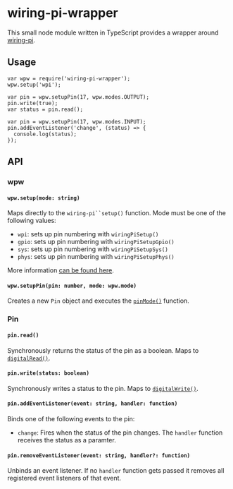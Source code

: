 # wiring-pi-wrapper

This small node module written in TypeScript provides a wrapper around [wiring-pi](https://github.com/eugeneware/wiring-pi).

## Usage

```
var wpw = require('wiring-pi-wrapper');
wpw.setup('wpi');

var pin = wpw.setupPin(17, wpw.modes.OUTPUT);
pin.write(true);
var status = pin.read();

var pin = wpw.setupPin(17, wpw.modes.INPUT);
pin.addEventListener('change', (status) => {
  console.log(status);
});
```

## API

### wpw
#### `wpw.setup(mode: string)`
Maps directly to the `wiring-pi``setup()` function. Mode must be one of the following values:

* `wpi`: sets up pin numbering with `wiringPiSetup()`
* `gpio`: sets up pin numbering with `wiringPiSetupGpio()`
* `sys`: sets up pin numbering with `wiringPiSetupSys()`
* `phys`: sets up pin numbering with `wiringPiSetupPhys()`

More information [can be found here](https://github.com/eugeneware/wiring-pi/blob/master/DOCUMENTATION.md#setupmode).

#### `wpw.setupPin(pin: number, mode: wpw.mode)`
Creates a new `Pin` object and executes the [`pinMode()`](https://github.com/eugeneware/wiring-pi/blob/master/DOCUMENTATION.md#pinmodepin-mode) function.

### Pin

#### `pin.read()`

Synchronously returns the status of the pin as a boolean. Maps to [`digitalRead()`](https://github.com/eugeneware/wiring-pi/blob/master/DOCUMENTATION.md#digitalreadpin).

#### `pin.write(status: boolean)`

Synchronously writes a status to the pin. Maps to [`digitalWrite()`](https://github.com/eugeneware/wiring-pi/blob/master/DOCUMENTATION.md#digitalwritepin-state).

#### `pin.addEventListener(event: string, handler: function)`

Binds one of the following events to the pin:

* `change`: Fires when the status of the pin changes. The `handler` function receives the status as a paramter.

#### `pin.removeEventListener(event: string, handler?: function)`

Unbinds an event listener. If no `handler` function gets passed it removes all registered event listeners of that event.